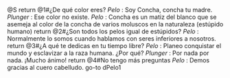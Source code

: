@S
return
@1#¿De qué color eres?
_Pelo_ : Soy Concha, concha tu madre.
_Plunger_ : Ese color no existe.
_Pelo_ : Concha es un matiz del blanco que se asemeja al color de la concha de varios moluscos en la naturaleza (estúpido humano)
return
@2#¿Son todos los pelos igual de estúpidos?
_Pelo_ : Normalmente lo somos cuando hablamos con seres inferiores a nosotros.
return
@3#¿A qué te dedicas en tu tiempo libre?
_Pelo_ : Planeo conquistar el mundo y esclavizar a la raza humana. ¿Por qué?
_Plunger_ : Por nada por nada. ¡Mucho ánimo!
return
@4#No tengo más preguntas
_Pelo_ : Demos gracias al cuero cabelludo.
go-to dPelo1
